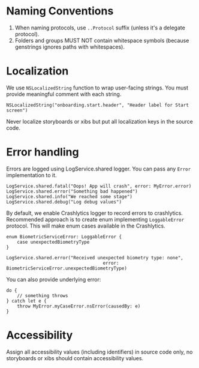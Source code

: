 # Naming Conventions
1. When naming protocols, use `..Protocol` suffix (unless it's a delegate protocol).
2. Folders and groups MUST NOT contain whitespace symbols (because genstrings ignores paths with whitespaces).

# Localization
We use `NSLocalizedString` function to wrap user-facing strings. You must provide meaningful comment with each string.

    NSLocalizedString("onboarding.start.header", "Header label for Start screen")

Never localize storyboards or xibs but put all localization keys in the source code.

# Error handling
Errors are logged using LogService.shared logger. You can pass any `Error` implementation to it.

    LogService.shared.fatal("Oops! App will crash", error: MyError.error)
    LogService.shared.error("Something bad happened")
    LogService.shared.info("We reached some stage")
    LogService.shared.debug("Log debug values")

By default, we enable Crashlytics logger to record errors to crashlytics. Recommended approach is to create enum implementing `LoggableError` protocol. This will make enum cases available in the Crashlytics. 

    enum BiometricServiceError: LoggableError {
        case unexpectedBiometryType
    }

    LogService.shared.error("Received unexpected biometry type: none",
                                        error: BiometricServiceError.unexpectedBiometryType)

You can also provide underlying error:

    do {
        // something throws
    } catch let e {
        throw MyError.myCaseError.nsError(causedBy: e)
    }

# Accessibility
Assign all accessibility values (including identifiers) in source code only, no storyboards or xibs should contain accessibility values.
